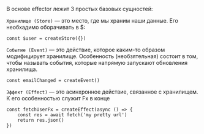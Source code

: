 В основе effector лежит 3 простых базовых сущностей: 

`Хранилище (Store)` — это место, где мы храним наши данные. Его необхадимо оборачивать в $: 
```
const $user = createStore({})
```

`Событие (Event)` — это действие, которое каким-то образом модифицирует хранилище.  Особенность (необзятельная) состоит в том, 
чтобы называть события, которые напрямую запускают обновления хранилища.

```
const emailChanged = createEvent()
```

`Эффект (Effect)` — это асинхронное действие, связанное с хранилищем. К его особенностью служит Fx в конце
```
const fetchUserFx = createEffect(async () => {
    const res = await fetch('my pretty url')
    return res.json()
})
```